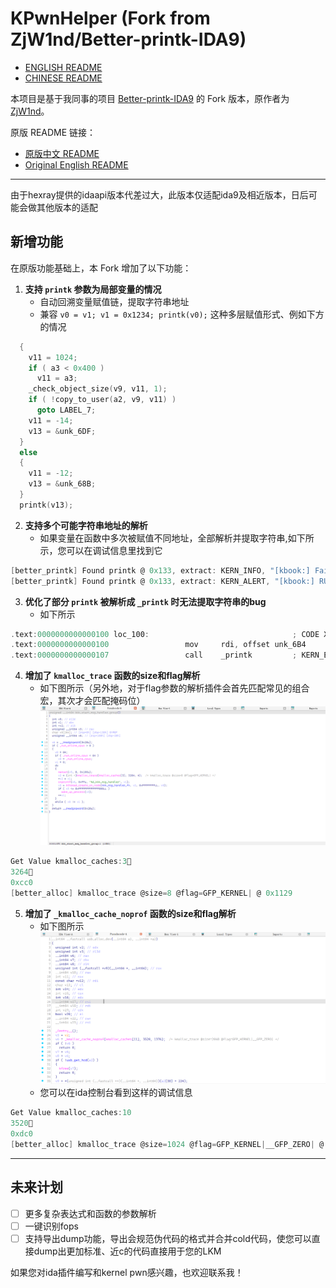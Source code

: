 # KPwnHelper (Fork from ZjW1nd/Better-printk-IDA9)
- [ENGLISH README](https://github.com/ret2ldz/Better-printk-/blob/main/README.en.md)
- [CHINESE README](https://github.com/ret2ldz/Better-printk-/blob/main/README.md)


本项目是基于我同事的项目 [Better-printk-IDA9](https://github.com/ZjW1nd/Better-printk-IDA9) 的 Fork 版本，原作者为 [ZjW1nd](https://github.com/ZjW1nd)。


原版 README 链接：
- [原版中文 README](https://github.com/ZjW1nd/Better-printk-IDA9/blob/main/README.md)
- [Original English README](https://github.com/ZjW1nd/Better-printk-IDA9/blob/main/README.en.md)

---

由于hexray提供的idaapi版本代差过大，此版本仅适配ida9及相近版本，日后可能会做其他版本的适配

## 新增功能

在原版功能基础上，本 Fork 增加了以下功能：


1. **支持 `printk` 参数为局部变量的情况**  
   - 自动回溯变量赋值链，提取字符串地址
   - 兼容 `v0 = v1; v1 = 0x1234; printk(v0);` 这种多层赋值形式、例如下方的情况

```c
  {
    v11 = 1024;
    if ( a3 < 0x400 )
      v11 = a3;
    _check_object_size(v9, v11, 1);
    if ( !copy_to_user(a2, v9, v11) )
      goto LABEL_7;
    v11 = -14;
    v13 = &unk_6DF;
  }
  else
  {
    v11 = -12;
    v13 = &unk_68B;
  }
  printk(v13);
```


2. **支持多个可能字符串地址的解析**  
   - 如果变量在函数中多次被赋值不同地址，全部解析并提取字符串,如下所示，您可以在调试信息里找到它

```c
[better_printk] Found printk @ 0x133, extract: KERN_INFO, "[kbook:] Failed to copy data back to user space!\n"
[better_printk] Found printk @ 0x133, extract: KERN_ALERT, "[kbook:] RUN OUT OF ALL MEMORY!\n"
```


3. **优化了部分 `printk` 被解析成 `_printk` 时无法提取字符串的bug**
   - 如下所示
```c
.text:0000000000000100 loc_100:                                ; CODE XREF: kbook_read+19↑j
.text:0000000000000100                 mov     rdi, offset unk_6B4
.text:0000000000000107                 call    _printk         ; KERN_ERR, "[kbook:] You should firstly get a book!\n"
```


4. **增加了 `kmalloc_trace` 函数的size和flag解析**
   - 如下图所示（另外地，对于flag参数的解析插件会首先匹配常见的组合宏，其次才会匹配掩码位）
![](./assets/malloc_trace.png)
```c
Get Value kmalloc_caches:3 
3264 
0xcc0
[better_alloc] kmalloc_trace @size=8 @flag=GFP_KERNEL| @ 0x1129
```

5. **增加了 `_kmalloc_cache_noprof` 函数的size和flag解析**
   - 如下图所示
![](./assets/malloc_cache.png)
   - 您可以在ida控制台看到这样的调试信息
```c
Get Value kmalloc_caches:10
3520 
0xdc0
[better_alloc] kmalloc_trace @size=1024 @flag=GFP_KERNEL|__GFP_ZERO| @ 0x3ff42
```
---

## 未来计划

- [ ] 更多复杂表达式和函数的参数解析
- [ ] 一键识别fops
- [ ] 支持导出dump功能，导出会规范伪代码的格式并合并cold代码，使您可以直接dump出更加标准、近c的代码直接用于您的LKM

如果您对ida插件编写和kernel pwn感兴趣，也欢迎联系我！
